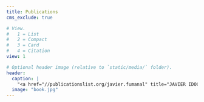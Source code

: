 ```yaml
---
title: Publications
cms_exclude: true

# View.
#   1 = List
#   2 = Compact
#   3 = Card
#   4 = Citation
view: 1

# Optional header image (relative to `static/media/` folder).
header:
  caption: |
    "<a href="//publicationslist.org/javier.fumanal" title="JAVIER IDOCIN - publications list">publications list</a>"
  image: "book.jpg"
---
```

